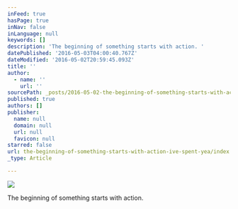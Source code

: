```yaml
---
inFeed: true
hasPage: true
inNav: false
inLanguage: null
keywords: []
description: 'The beginning of something starts with action. '
datePublished: '2016-05-03T04:00:40.767Z'
dateModified: '2016-05-02T20:59:45.093Z'
title: ''
author:
  - name: ''
    url: ''
sourcePath: _posts/2016-05-02-the-beginning-of-something-starts-with-action-ive-spent-yea.md
published: true
authors: []
publisher:
  name: null
  domain: null
  url: null
  favicon: null
starred: false
url: the-beginning-of-something-starts-with-action-ive-spent-yea/index.html
_type: Article

---
```

![](https://the-grid-user-content.s3-us-west-2.amazonaws.com/baab2600-7d87-4e1a-addb-7b4a63438c45.jpg)

The beginning of something starts with action.